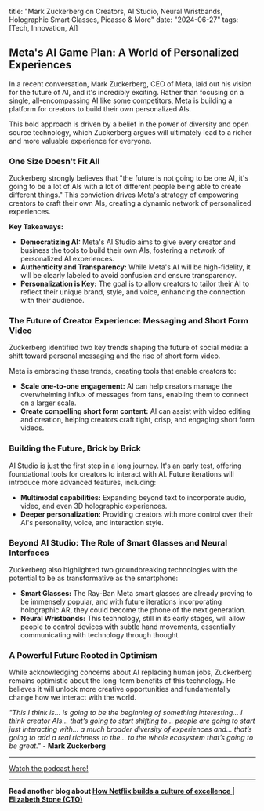

title: "Mark Zuckerberg on Creators, AI Studio, Neural Wristbands, Holographic Smart Glasses, Picasso & More"
date: "2024-06-27"
tags: [Tech, Innovation, AI]


## Meta's AI Game Plan: A World of Personalized Experiences

In a recent conversation, Mark Zuckerberg, CEO of Meta, laid out his vision for the future of AI, and it's incredibly exciting. Rather than focusing on a single, all-encompassing AI like some competitors, Meta is building a platform for creators to build their own personalized AIs. 

This bold approach is driven by a belief in the power of diversity and open source technology, which Zuckerberg argues will ultimately lead to a richer and more valuable experience for everyone.

### One Size Doesn't Fit All

Zuckerberg strongly believes that "the future is not going to be one AI, it's going to be a lot of AIs with a lot of different people being able to create different things." This conviction drives Meta's strategy of empowering creators to craft their own AIs, creating a dynamic network of personalized experiences.

**Key Takeaways:**

* **Democratizing AI:** Meta's AI Studio aims to give every creator and business the tools to build their own AIs, fostering a network of personalized AI experiences.
* **Authenticity and Transparency:** While Meta's AI will be high-fidelity, it will be clearly labeled to avoid confusion and ensure transparency. 
* **Personalization is Key:** The goal is to allow creators to tailor their AI to reflect their unique brand, style, and voice, enhancing the connection with their audience.

### The Future of Creator Experience: Messaging and Short Form Video

Zuckerberg identified two key trends shaping the future of social media: a shift toward personal messaging and the rise of short form video. 

Meta is embracing these trends, creating tools that enable creators to:

* **Scale one-to-one engagement:** AI can help creators manage the overwhelming influx of messages from fans, enabling them to connect on a larger scale.
* **Create compelling short form content:** AI can assist with video editing and creation, helping creators craft tight, crisp, and engaging short form videos.

### Building the Future, Brick by Brick

AI Studio is just the first step in a long journey. It's an early test, offering foundational tools for creators to interact with AI. Future iterations will introduce more advanced features, including:

* **Multimodal capabilities:**  Expanding beyond text to incorporate audio, video, and even 3D holographic experiences.
* **Deeper personalization:** Providing creators with more control over their AI's personality, voice, and interaction style.

### Beyond AI Studio: The Role of Smart Glasses and Neural Interfaces

Zuckerberg also highlighted two groundbreaking technologies with the potential to be as transformative as the smartphone:

* **Smart Glasses:** The Ray-Ban Meta smart glasses are already proving to be immensely popular, and with future iterations incorporating holographic AR, they could become the phone of the next generation.
* **Neural Wristbands:** This technology, still in its early stages, will allow people to control devices with subtle hand movements, essentially communicating with technology through thought. 

### A Powerful Future Rooted in Optimism 

While acknowledging concerns about AI replacing human jobs, Zuckerberg remains optimistic about the long-term benefits of this technology. He believes it will unlock more creative opportunities and fundamentally change how we interact with the world. 

_"This I think is... is going to be the beginning of something interesting... I think creator AIs... that’s going to start shifting to... people are going to start just interacting with... a much broader diversity of experiences and... that’s going to add a real richness to the... to the whole ecosystem that’s going to be great."_ - **Mark Zuckerberg**

---

<a href="https://youtube.com/watch?v=m88OV10vRLA" target="_blank">Watch the podcast here!</a>


---

**Read another blog about [How Netflix builds a culture of excellence | Elizabeth Stone (CTO)](./20240222-elizabethstone-lennyspodcast)**
